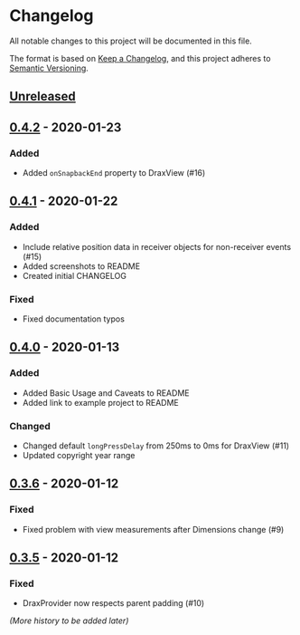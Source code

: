 # Changelog
All notable changes to this project will be documented in this file.

The format is based on [Keep a Changelog](https://keepachangelog.com/en/1.0.0/),
and this project adheres to [Semantic Versioning](https://semver.org/).

## [Unreleased]

## [0.4.2] - 2020-01-23
### Added
- Added `onSnapbackEnd` property to DraxView (#16)

## [0.4.1] - 2020-01-22
### Added
- Include relative position data in receiver objects for non-receiver events (#15)
- Added screenshots to README
- Created initial CHANGELOG

### Fixed
- Fixed documentation typos

## [0.4.0] - 2020-01-13
### Added
- Added Basic Usage and Caveats to README
- Added link to example project to README

### Changed
- Changed default `longPressDelay` from 250ms to 0ms for DraxView (#11)
- Updated copyright year range

## [0.3.6] - 2020-01-12
### Fixed
- Fixed problem with view measurements after Dimensions change (#9)

## [0.3.5] - 2020-01-12
### Fixed
- DraxProvider now respects parent padding (#10)

*(More history to be added later)*

[Unreleased]: https://github.com/nuclearpasta/react-native-drax/compare/v0.4.2...HEAD
[0.4.2]: https://github.com/nuclearpasta/react-native-drax/compare/v0.4.1...v0.4.2
[0.4.1]: https://github.com/nuclearpasta/react-native-drax/compare/v0.4.0...v0.4.1
[0.4.0]: https://github.com/nuclearpasta/react-native-drax/compare/v0.3.6...v0.4.0
[0.3.6]: https://github.com/nuclearpasta/react-native-drax/compare/v0.3.5...v0.3.6
[0.3.5]: https://github.com/nuclearpasta/react-native-drax/compare/v0.3.4...v0.3.5
